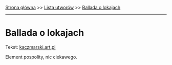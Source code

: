[Strona główna](../index.md) >> [Lista utworów](../list.md) >> [Ballada o lokajach](48.md)

---

# Ballada o lokajach

Tekst: [kaczmarski.art.pl](https://www.kaczmarski.art.pl/tworczosc/wiersze/ballada-o-lokajach/)

Element pospolity, nic ciekawego.